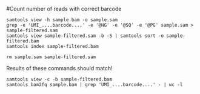 #Count number of reads with correct barcode
```
samtools view -h sample.bam -o sample.sam
grep -e 'UMI_....barcode....' -e '@HG' -e '@SQ' -e '@PG' sample.sam > sample-filtered.sam
samtools view sample-filtered.sam -b -S | samtools sort -o sample-filtered.bam
samtools index sample-filtered.bam

rm sample.sam sample-filtered.sam
```

Results of these commands should match!
```
samtools view -c -b sample-filtered.bam
samtools bam2fq sample.bam | grep 'UMI_....barcode....' - | wc -l
```
